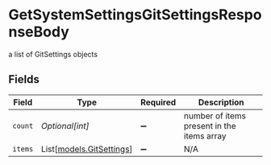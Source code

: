 # GetSystemSettingsGitSettingsResponseBody

a list of GitSettings objects


## Fields

| Field                                                | Type                                                 | Required                                             | Description                                          |
| ---------------------------------------------------- | ---------------------------------------------------- | ---------------------------------------------------- | ---------------------------------------------------- |
| `count`                                              | *Optional[int]*                                      | :heavy_minus_sign:                                   | number of items present in the items array           |
| `items`                                              | List[[models.GitSettings](../models/gitsettings.md)] | :heavy_minus_sign:                                   | N/A                                                  |